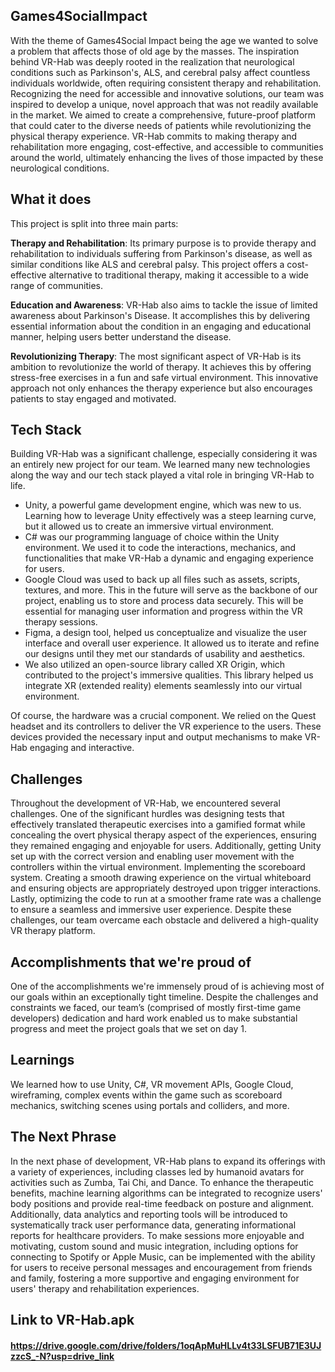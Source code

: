 ## Games4SocialImpact
With the theme of Games4Social Impact being the age we wanted to solve a problem that affects those of old age by the masses. The inspiration behind VR-Hab was deeply rooted in the realization that neurological conditions such as Parkinson's, ALS, and cerebral palsy affect countless individuals worldwide, often requiring consistent therapy and rehabilitation. Recognizing the need for accessible and innovative solutions, our team was inspired to develop a unique, novel approach that was not readily available in the market. We aimed to create a comprehensive, future-proof platform that could cater to the diverse needs of patients while revolutionizing the physical therapy experience. VR-Hab commits to making therapy and rehabilitation more engaging, cost-effective, and accessible to communities around the world, ultimately enhancing the lives of those impacted by these neurological conditions.

## What it does
This project is split into three main parts: 

**Therapy and Rehabilitation**: Its primary purpose is to provide therapy and rehabilitation to individuals suffering from Parkinson's disease, as well as similar conditions like ALS and cerebral palsy. This project offers a cost-effective alternative to traditional therapy, making it accessible to a wide range of communities.

**Education and Awareness**: VR-Hab also aims to tackle the issue of limited awareness about Parkinson's Disease. It accomplishes this by delivering essential information about the condition in an engaging and educational manner, helping users better understand the disease.

**Revolutionizing Therapy**: The most significant aspect of VR-Hab is its ambition to revolutionize the world of therapy. It achieves this by offering stress-free exercises in a fun and safe virtual environment. This innovative approach not only enhances the therapy experience but also encourages patients to stay engaged and motivated.

## Tech Stack
Building VR-Hab was a significant challenge, especially considering it was an entirely new project for our team. We learned many new technologies along the way and our tech stack played a vital role in bringing VR-Hab to life. 

- Unity, a powerful game development engine, which was new to us. Learning how to leverage Unity effectively was a steep learning curve, but it allowed us to create an immersive virtual environment. 
- C# was our programming language of choice within the Unity environment. We used it to code the interactions, mechanics, and functionalities that make VR-Hab a dynamic and engaging experience for users.
- Google Cloud was used to back up all files such as assets, scripts, textures, and more. This in the future will serve as the backbone of our project, enabling us to store and process data securely. This will be essential for managing user information and progress within the VR therapy sessions.
- Figma, a design tool, helped us conceptualize and visualize the user interface and overall user experience. It allowed us to iterate and refine our designs until they met our standards of usability and aesthetics.
- We also utilized an open-source library called XR Origin, which contributed to the project's immersive qualities. This library helped us integrate XR (extended reality) elements seamlessly into our virtual environment.

Of course, the hardware was a crucial component. We relied on the Quest headset and its controllers to deliver the VR experience to the users. These devices provided the necessary input and output mechanisms to make VR-Hab engaging and interactive.

## Challenges 
Throughout the development of VR-Hab, we encountered several challenges. One of the significant hurdles was designing tests that effectively translated therapeutic exercises into a gamified format while concealing the overt physical therapy aspect of the experiences, ensuring they remained engaging and enjoyable for users. Additionally, getting Unity set up with the correct version and enabling user movement with the controllers within the virtual environment. Implementing the scoreboard system. 
Creating a smooth drawing experience on the virtual whiteboard and ensuring objects are appropriately destroyed upon trigger interactions. Lastly, optimizing the code to run at a smoother frame rate was a challenge to ensure a seamless and immersive user experience. Despite these challenges, our team overcame each obstacle and delivered a high-quality VR therapy platform.

## Accomplishments that we're proud of
One of the accomplishments we're immensely proud of is achieving most of our goals within an exceptionally tight timeline. Despite the challenges and constraints we faced, our team’s (comprised of mostly first-time game developers) dedication and hard work enabled us to make substantial progress and meet the project goals that we set on day 1.

## Learnings
We learned how to use Unity, C#, VR movement APIs, Google Cloud, wireframing, complex events within the game such as scoreboard mechanics, switching scenes using portals and colliders, and more.  

## The Next Phrase
In the next phase of development, VR-Hab plans to expand its offerings with a variety of experiences, including classes led by humanoid avatars for activities such as Zumba, Tai Chi, and Dance. To enhance the therapeutic benefits, machine learning algorithms can be integrated to recognize users' body positions and provide real-time feedback on posture and alignment. Additionally, data analytics and reporting tools will be introduced to systematically track user performance data, generating informational reports for healthcare providers. To make sessions more enjoyable and motivating, custom sound and music integration, including options for connecting to Spotify or Apple Music, can be implemented with the ability for users to receive personal messages and encouragement from friends and family, fostering a more supportive and engaging environment for users' therapy and rehabilitation experiences.


## Link to VR-Hab.apk
#### https://drive.google.com/drive/folders/1oqApMuHLLv4t33LSFUB71E3UJzzcS_-N?usp=drive_link


